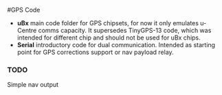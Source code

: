 #GPS Code

 * **uBx** main code folder for GPS chipsets, for now it only emulates u-Centre comms capacity. It supersedes TinyGPS-13 code, which was intended for different chip and should not be used for uBx chips.
 * **Serial** introductory code for dual communication. Intended as starting point for GPS corrections support or nav payload relay.

### TODO
Simple nav output